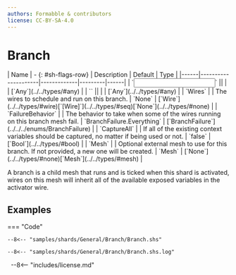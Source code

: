 ```yaml
---
authors: Formabble & contributors
license: CC-BY-SA-4.0
---
```



# Branch

<div class="sh-parameters" markdown="1">
| Name | - {: #sh-flags-row} | Description | Default | Type |
|------|---------------------|-------------|---------|------|
| `<input>` || | | [`Any`](../../types/#any) |
| `<output>` || | | [`Any`](../../types/#any) |
| `Wires` |  | The wires to schedule and run on this branch. | `None` | [`Wire`](../../types/#wire)[`[Wire]`](../../types/#seq)[`None`](../../types/#none) |
| `FailureBehavior` |  | The behavior to take when some of the wires running on this branch mesh fail. | `BranchFailure.Everything` | [`BranchFailure`](../../../enums/BranchFailure) |
| `CaptureAll` |  | If all of the existing context variables should be captured, no matter if being used or not. | `false` | [`Bool`](../../types/#bool) |
| `Mesh` |  | Optional external mesh to use for this branch. If not provided, a new one will be created. | `Mesh` | [`None`](../../types/#none)[`Mesh`](../../types/#mesh) |

</div>

A branch is a child mesh that runs and is ticked when this shard is activated, wires on this mesh will inherit all of the available exposed variables in the activator wire.

## Examples

=== "Code"

  ```x86asm linenums="1"
  --8<-- "samples/shards/General/Branch/Branch.shs"
  ```

  ```
  --8<-- "samples/shards/General/Branch/Branch.shs.log"
  ```
&nbsp;
--8<-- "includes/license.md"

